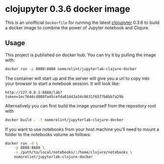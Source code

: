 # clojupyter 0.3.6 docker image

This is an unofficial `Dockerfile` for running the latest [clojupyter](https://github.com/clojupyter/clojupyter) 0.3.6
to build a docker image to combine the power of Jupyter notebook and Clojure.

## Usage

This project is published on docker hub. You can try it by pulling the image with:

```sh
docker run -p 8888:8888 nomorelint/jupyterlab-clojure-docker
```

The container will start up and the server will give you a url to copy into your browser to start a notebook session. It will look like:

```
http://127.0.0.1:8888/lab?token=1ec7646cd808fa45cefda01d43a34c8631f6577b6bb7a29b
```

Alternatively you can first build the image yourself from the repository root with

```sh
docker build . -t nomorelint/jupyterlab-clojure-docker
```

If you want to use notebooks from your host machine you'll need to mount a folder to the notebooks volume as follows:

```sh
docker run -d \
    -p 8888:8888 \
    -v /path/to/local/notebooks/:/home/clojure/notebooks \
    nomorelint/jupyterlab-clojure-docker
```
